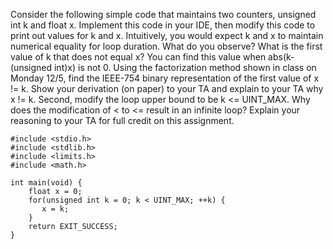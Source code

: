 Consider the following simple code that maintains two counters, unsigned int k and float x. Implement this code in your IDE, then modify this code to print out values for k and x. Intuitively, you would expect k and x to maintain numerical equality for loop duration. What do you observe? What is the first value of k that does not equal x? You can find this value when abs(k-(unsigned int)x) is not 0. Using the factorization method shown in class on Monday 12/5, find the IEEE-754 binary representation of the first value of x != k. Show your derivation (on paper) to your TA and explain to your TA why x != k. Second, modify the loop upper bound to be k <= UINT_MAX. Why does the modification of < to <= result in an infinite loop? Explain your reasoning to your TA for full credit on this assignment.

    #include <stdio.h>
    #include <stdlib.h>
    #include <limits.h>
    #include <math.h>

    int main(void) {
        float x = 0;
        for(unsigned int k = 0; k < UINT_MAX; ++k) {
           x = k;
        }
        return EXIT_SUCCESS;
    }

